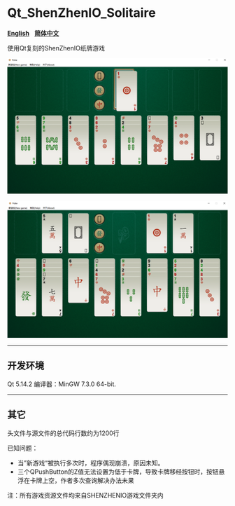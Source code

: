 # Qt_ShenZhenIO_Solitaire

[**English**](https://github.com/KrisCenGH/Qt_ShenZhenIO_Solitaire/blob/main/README.md)&nbsp;&nbsp;&nbsp;[**简体中文**](https://github.com/KrisCenGH/Qt_ShenZhenIO_Solitaire/blob/main/README_zh.md)

使用Qt复刻的ShenZhenIO纸牌游戏

![Game Display](https://raw.githubusercontent.com/KrisCenGH/Qt_ShenZhenIO_Solitaire/refs/heads/main/README_images/Game%20Display1.jpg)

![Game Display](https://raw.githubusercontent.com/KrisCenGH/Qt_ShenZhenIO_Solitaire/refs/heads/main/README_images/Game%20Display2.jpg)

___

## 开发环境
Qt 5.14.2 编译器：MinGW 7.3.0 64-bit.

___

## 其它
头文件与源文件的总代码行数约为1200行

已知问题：<br/>
* 当”新游戏“被执行多次时，程序偶现崩溃，原因未知。
* 三个QPushButton的Z值无法设置为低于卡牌，导致卡牌移经按钮时，按钮悬浮在卡牌上空，作者多次查询解决办法未果

注：所有游戏资源文件均来自SHENZHENIO游戏文件夹内
